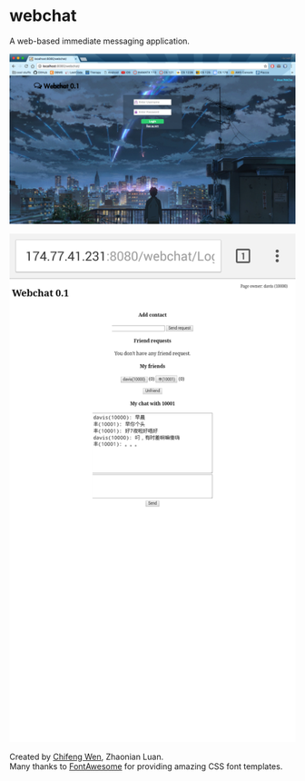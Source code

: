 # webchat 

A web-based immediate messaging application.

![alt tag](screenshots/login.png)

![alt tag](screenshots/b.png)

Created by [Chifeng Wen](https://github.com/DaviesX), Zhaonian Luan.  
Many thanks to [FontAwesome](http://fontawesome.io/) for providing amazing CSS font templates.
                
